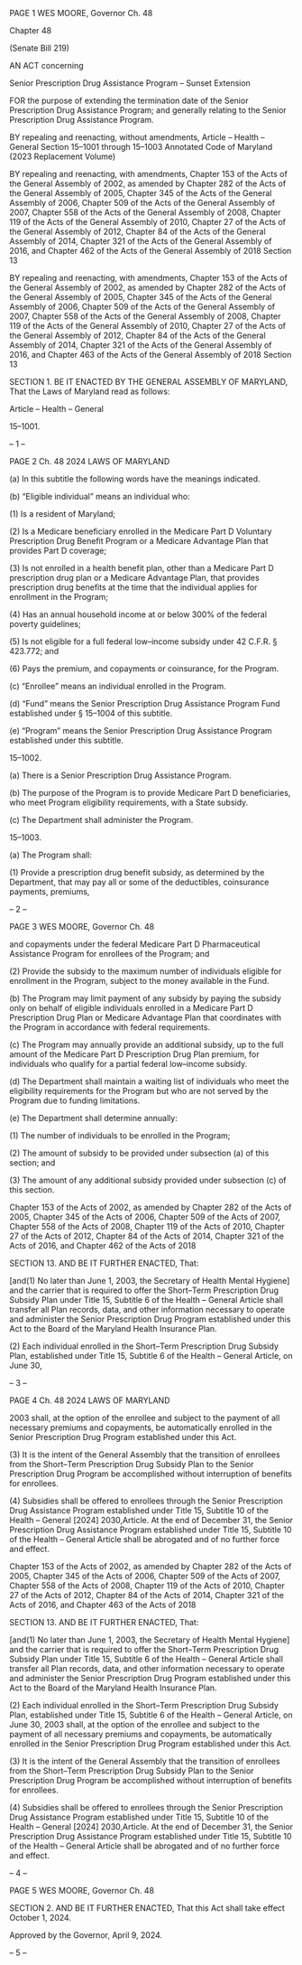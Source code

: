 PAGE 1
WES MOORE, Governor Ch. 48

Chapter 48

(Senate Bill 219)

AN ACT concerning

Senior Prescription Drug Assistance Program – Sunset Extension

FOR the purpose of extending the termination date of the Senior Prescription Drug
Assistance Program; and generally relating to the Senior Prescription Drug
Assistance Program.

BY repealing and reenacting, without amendments,
Article – Health – General
Section 15–1001 through 15–1003
Annotated Code of Maryland
(2023 Replacement Volume)

BY repealing and reenacting, with amendments,
Chapter 153 of the Acts of the General Assembly of 2002, as amended by Chapter
282 of the Acts of the General Assembly of 2005, Chapter 345 of the Acts of
the General Assembly of 2006, Chapter 509 of the Acts of the General
Assembly of 2007, Chapter 558 of the Acts of the General Assembly of 2008,
Chapter 119 of the Acts of the General Assembly of 2010, Chapter 27 of the
Acts of the General Assembly of 2012, Chapter 84 of the Acts of the General
Assembly of 2014, Chapter 321 of the Acts of the General Assembly of 2016,
and Chapter 462 of the Acts of the General Assembly of 2018
Section 13

BY repealing and reenacting, with amendments,
Chapter 153 of the Acts of the General Assembly of 2002, as amended by Chapter
282 of the Acts of the General Assembly of 2005, Chapter 345 of the Acts of
the General Assembly of 2006, Chapter 509 of the Acts of the General
Assembly of 2007, Chapter 558 of the Acts of the General Assembly of 2008,
Chapter 119 of the Acts of the General Assembly of 2010, Chapter 27 of the
Acts of the General Assembly of 2012, Chapter 84 of the Acts of the General
Assembly of 2014, Chapter 321 of the Acts of the General Assembly of 2016,
and Chapter 463 of the Acts of the General Assembly of 2018
Section 13

SECTION 1. BE IT ENACTED BY THE GENERAL ASSEMBLY OF MARYLAND,
That the Laws of Maryland read as follows:

Article – Health – General

15–1001.

– 1 –

PAGE 2
Ch. 48 2024 LAWS OF MARYLAND

(a) In this subtitle the following words have the meanings indicated.

(b) “Eligible individual” means an individual who:

(1) Is a resident of Maryland;

(2) Is a Medicare beneficiary enrolled in the Medicare Part D Voluntary
Prescription Drug Benefit Program or a Medicare Advantage Plan that provides Part D
coverage;

(3) Is not enrolled in a health benefit plan, other than a Medicare Part D
prescription drug plan or a Medicare Advantage Plan, that provides prescription drug
benefits at the time that the individual applies for enrollment in the Program;

(4) Has an annual household income at or below 300% of the federal
poverty guidelines;

(5) Is not eligible for a full federal low–income subsidy under 42 C.F.R. §
423.772; and

(6) Pays the premium, and copayments or coinsurance, for the Program.

(c) “Enrollee” means an individual enrolled in the Program.

(d) “Fund” means the Senior Prescription Drug Assistance Program Fund
established under § 15–1004 of this subtitle.

(e) “Program” means the Senior Prescription Drug Assistance Program
established under this subtitle.

15–1002.

(a) There is a Senior Prescription Drug Assistance Program.

(b) The purpose of the Program is to provide Medicare Part D beneficiaries, who
meet Program eligibility requirements, with a State subsidy.

(c) The Department shall administer the Program.

15–1003.

(a) The Program shall:

(1) Provide a prescription drug benefit subsidy, as determined by the
Department, that may pay all or some of the deductibles, coinsurance payments, premiums,

– 2 –

PAGE 3
WES MOORE, Governor Ch. 48

and copayments under the federal Medicare Part D Pharmaceutical Assistance Program
for enrollees of the Program; and

(2) Provide the subsidy to the maximum number of individuals eligible for
enrollment in the Program, subject to the money available in the Fund.

(b) The Program may limit payment of any subsidy by paying the subsidy only on
behalf of eligible individuals enrolled in a Medicare Part D Prescription Drug Plan or
Medicare Advantage Plan that coordinates with the Program in accordance with federal
requirements.

(c) The Program may annually provide an additional subsidy, up to the full
amount of the Medicare Part D Prescription Drug Plan premium, for individuals who
qualify for a partial federal low–income subsidy.

(d) The Department shall maintain a waiting list of individuals who meet the
eligibility requirements for the Program but who are not served by the Program due to
funding limitations.

(e) The Department shall determine annually:

(1) The number of individuals to be enrolled in the Program;

(2) The amount of subsidy to be provided under subsection (a) of this
section; and

(3) The amount of any additional subsidy provided under subsection (c) of
this section.

Chapter 153 of the Acts of 2002, as amended by Chapter 282 of the Acts of 2005,
Chapter 345 of the Acts of 2006, Chapter 509 of the Acts of 2007, Chapter 558 of
the Acts of 2008, Chapter 119 of the Acts of 2010, Chapter 27 of the Acts of 2012,
Chapter 84 of the Acts of 2014, Chapter 321 of the Acts of 2016, and Chapter 462
of the Acts of 2018

SECTION 13. AND BE IT FURTHER ENACTED, That:

[and(1) No later than June 1, 2003, the Secretary of Health Mental
Hygiene] and the carrier that is required to offer the Short–Term Prescription Drug
Subsidy Plan under Title 15, Subtitle 6 of the Health – General Article shall transfer all
Plan records, data, and other information necessary to operate and administer the Senior
Prescription Drug Program established under this Act to the Board of the Maryland Health
Insurance Plan.

(2) Each individual enrolled in the Short–Term Prescription Drug Subsidy
Plan, established under Title 15, Subtitle 6 of the Health – General Article, on June 30,

– 3 –

PAGE 4
Ch. 48 2024 LAWS OF MARYLAND

2003 shall, at the option of the enrollee and subject to the payment of all necessary
premiums and copayments, be automatically enrolled in the Senior Prescription Drug
Program established under this Act.

(3) It is the intent of the General Assembly that the transition of enrollees
from the Short–Term Prescription Drug Subsidy Plan to the Senior Prescription Drug
Program be accomplished without interruption of benefits for enrollees.

(4) Subsidies shall be offered to enrollees through the Senior Prescription
Drug Assistance Program established under Title 15, Subtitle 10 of the Health – General
[2024] 2030,Article. At the end of December 31, the Senior Prescription Drug Assistance
Program established under Title 15, Subtitle 10 of the Health – General Article shall be
abrogated and of no further force and effect.

Chapter 153 of the Acts of 2002, as amended by Chapter 282 of the Acts of 2005,
Chapter 345 of the Acts of 2006, Chapter 509 of the Acts of 2007, Chapter 558 of
the Acts of 2008, Chapter 119 of the Acts of 2010, Chapter 27 of the Acts of 2012,
Chapter 84 of the Acts of 2014, Chapter 321 of the Acts of 2016, and Chapter 463
of the Acts of 2018

SECTION 13. AND BE IT FURTHER ENACTED, That:

[and(1) No later than June 1, 2003, the Secretary of Health Mental
Hygiene] and the carrier that is required to offer the Short–Term Prescription Drug
Subsidy Plan under Title 15, Subtitle 6 of the Health – General Article shall transfer all
Plan records, data, and other information necessary to operate and administer the Senior
Prescription Drug Program established under this Act to the Board of the Maryland Health
Insurance Plan.

(2) Each individual enrolled in the Short–Term Prescription Drug Subsidy
Plan, established under Title 15, Subtitle 6 of the Health – General Article, on June 30,
2003 shall, at the option of the enrollee and subject to the payment of all necessary
premiums and copayments, be automatically enrolled in the Senior Prescription Drug
Program established under this Act.

(3) It is the intent of the General Assembly that the transition of enrollees
from the Short–Term Prescription Drug Subsidy Plan to the Senior Prescription Drug
Program be accomplished without interruption of benefits for enrollees.

(4) Subsidies shall be offered to enrollees through the Senior Prescription
Drug Assistance Program established under Title 15, Subtitle 10 of the Health – General
[2024] 2030,Article. At the end of December 31, the Senior Prescription Drug Assistance
Program established under Title 15, Subtitle 10 of the Health – General Article shall be
abrogated and of no further force and effect.

– 4 –

PAGE 5
WES MOORE, Governor Ch. 48

SECTION 2. AND BE IT FURTHER ENACTED, That this Act shall take effect
October 1, 2024.

Approved by the Governor, April 9, 2024.

– 5 –